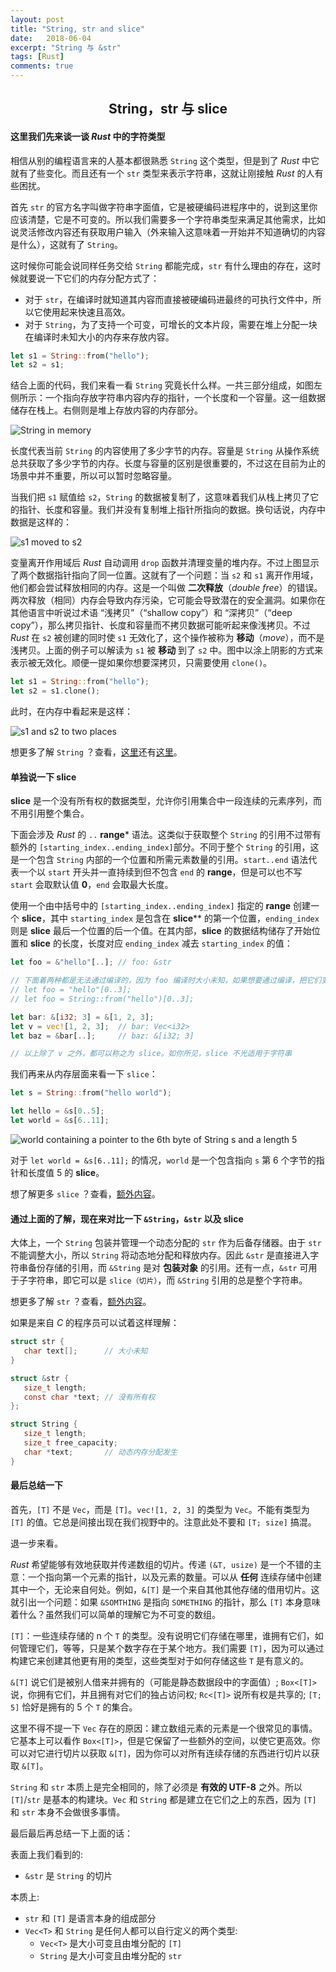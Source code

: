 ```yaml
---
layout: post
title: "String, str and slice"
date:   2018-06-04
excerpt: "String 与 &str"
tags: [Rust]
comments: true
---
```


<center><h2>String，str 与 slice</h2></center>

<!--more-->

#### 这里我们先来谈一谈 *Rust* 中的字符类型

相信从别的编程语言来的人基本都很熟悉 `String` 这个类型，但是到了 *Rust* 中它就有了些变化。而且还有一个 `str` 类型来表示字符串，这就让刚接触 *Rust* 的人有些困扰。

首先 `str` 的官方名字叫做字符串字面值，它是被硬编码进程序中的，说到这里你应该清楚，它是不可变的。所以我们需要多一个字符串类型来满足其他需求，比如说灵活修改内容还有获取用户输入（外来输入这意味着一开始并不知道确切的内容是什么），这就有了 `String`。

这时候你可能会说同样任务交给 `String` 都能完成，`str` 有什么理由的存在，这时候就要说一下它们的内存分配方式了：

- 对于 `str`，在编译时就知道其内容而直接被硬编码进最终的可执行文件中，所以它使用起来快速且高效。
- 对于 `String`，为了支持一个可变，可增长的文本片段，需要在堆上分配一块在编译时未知大小的内存来存放内容。

```rust
let s1 = String::from("hello");
let s2 = s1;
```

结合上面的代码，我们来看一看 `String` 究竟长什么样。一共三部分组成，如图左侧所示：一个指向存放字符串内容内存的指针，一个长度和一个容量。这一组数据储存在栈上。右侧则是堆上存放内容的内存部分。

![String in memory](https://uvwvu.xyz/usr/uploads/2018/07/96721258.svg)

长度代表当前 `String` 的内容使用了多少字节的内存。容量是 `String` 从操作系统总共获取了多少字节的内存。长度与容量的区别是很重要的，不过这在目前为止的场景中并不重要，所以可以暂时忽略容量。

当我们把 `s1` 赋值给 `s2`，`String` 的数据被复制了，这意味着我们从栈上拷贝了它的指针、长度和容量。我们并没有复制堆上指针所指向的数据。换句话说，内存中数据是这样的：

![s1 moved to s2](https://uvwvu.xyz/usr/uploads/2018/07/1189791748.svg)

变量离开作用域后 *Rust* 自动调用 `drop` 函数并清理变量的堆内存。不过上图显示了两个数据指针指向了同一位置。这就有了一个问题：当 `s2` 和 `s1` 离开作用域，他们都会尝试释放相同的内存。这是一个叫做 **二次释放**（*double free*）的错误。两次释放（相同）内存会导致内存污染，它可能会导致潜在的安全漏洞。如果你在其他语言中听说过术语 “浅拷贝”（“shallow copy”）和 “深拷贝”（“deep copy”），那么拷贝指针、长度和容量而不拷贝数据可能听起来像浅拷贝。不过 *Rust* 在 `s2` 被创建的同时使 `s1` 无效化了，这个操作被称为 **移动**（*move*），而不是浅拷贝。上面的例子可以解读为 `s1` 被 **移动** 到了 `s2` 中。图中以涂上阴影的方式来表示被无效化。顺便一提如果你想要深拷贝，只需要使用 `clone()`。

```rust
let s1 = String::from("hello");
let s2 = s1.clone();
```

此时，在内存中看起来是这样：

![s1 and s2 to two places](https://uvwvu.xyz/usr/uploads/2018/07/3155458848.svg)

想更多了解 `String` ？查看，[这里](https://doc.rust-lang.org/book/second-edition/ch04-01-what-is-ownership.html)还有[这里](https://doc.rust-lang.org/book/second-edition/ch08-02-strings.html)。

#### 单独说一下 **slice**

**slice** 是一个没有所有权的数据类型，允许你引用集合中一段连续的元素序列，而不用引用整个集合。

下面会涉及 *Rust* 的 `..` **range*** 语法。这类似于获取整个 `String` 的引用不过带有额外的 `[starting_index..ending_index]`部分。不同于整个 `String` 的引用，这是一个包含 `String` 内部的一个位置和所需元素数量的引用。`start..end` 语法代表一个以 `start` 开头并一直持续到但不包含 `end` 的 **range**，但是可以也不写 `start` 会取默认值 **0**，`end` 会取最大长度。

使用一个由中括号中的 `[starting_index..ending_index]` 指定的 **range** 创建一个 **slice**，其中 `starting_index` 是包含在 **slice**** 的第一个位置，`ending_index` 则是 **slice** 最后一个位置的后一个值。在其内部，**slice** 的数据结构储存了开始位置和 **slice** 的长度，长度对应 `ending_index` 减去 `starting_index` 的值：

```rust
let foo = &"hello"[..]; // foo: &str

// 下面着两种都是无法通过编译的，因为 foo 编译时大小未知，如果想要通过编译，把它们变成引用就可以了
// let foo = "hello"[0..3];            
// let foo = String::from("hello")[0..3];   

let bar: &[i32; 3] = &[1, 2, 3];
let v = vec![1, 2, 3];  // bar: Vec<i32>
let baz = &bar[..];     // baz: &[i32; 3]

// 以上除了 v 之外，都可以称之为 slice。如你所见，slice 不光适用于字符串
```

我们再来从内存层面来看一下 `slice`：

```rust
let s = String::from("hello world");

let hello = &s[0..5];
let world = &s[6..11];
```

![world containing a pointer to the 6th byte of String s and a length 5](https://uvwvu.xyz/usr/uploads/2018/07/581699634.svg)

对于 `let world = &s[6..11];` 的情况，`world` 是一个包含指向 `s` 第 6 个字节的指针和长度值 5 的 **slice**。

想了解更多 `slice` ？查看，[额外内容](https://doc.rust-lang.org/book/second-edition/ch04-03-slices.html)。

#### 通过上面的了解，现在来对比一下 `&String`，`&str` 以及 **slice**

大体上，一个 `String` 包装并管理一个动态分配的 `str` 作为后备存储器。由于 `str` 不能调整大小，所以 `String` 将动态地分配和释放内存。因此 `&str` 是直接进入字符串备份存储的引用，而 `&String` 是对 **包装对象** 的引用。还有一点，`&str` 可用于子字符串，即它可以是 `slice（切片）`，而 `&String` 引用的总是整个字符串。

想更多了解 `str` ？查看，[额外内容](https://doc.rust-lang.org/book/second-edition/ch19-04-advanced-types.html#dynamically-sized-types--sized)。

如果是来自 *C* 的程序员可以试着这样理解：

```c
struct str {
   char text[];      // 大小未知
}

struct &str {
   size_t length; 
   const char *text; // 没有所有权
};

struct String {
   size_t length; 
   size_t free_capacity; 
   char *text;       // 动态内存分配发生
}
```

#### 最后总结一下

首先，`[T]` 不是 `Vec`，而是 `[T]`。`vec![1, 2, 3]` 的类型为 `Vec`。不能有类型为 `[T]` 的值。它总是间接出现在我们视野中的。注意此处不要和 `[T; size]` 搞混。

退一步来看。

*Rust* 希望能够有效地获取并传递数组的切片。传递 `(&T, usize)` 是一个不错的主意：一个指向第一个元素的指针，以及元素的数量。可以从 **任何** 连续存储中创建其中一个，无论来自何处。例如，`&[T]` 是一个来自其他其他存储的借用切片。这就引出一个问题：如果 `&SOMTHING` 是指向 `SOMETHING` 的指针，那么 `[T]` 本身意味着什么？虽然我们可以简单的理解它为不可变的数组。

`[T]`：一些连续存储的 n 个 `T` 的类型。没有说明它们存储在哪里，谁拥有它们，如何管理它们，等等，只是某个数字存在于某个地方。我们需要 `[T]`，因为可以通过构建它来创建其他更有用的类型，这些类型对于如何存储这些 `T` 是有意义的。

`&[T]` 说它们是被别人借来并拥有的（可能是静态数据段中的字面值）; `Box<[T]>` 说，你拥有它们，并且拥有对它们的独占访问权; `Rc<[T]>` 说所有权是共享的; `[T; 5]` 恰好是拥有的 5 个 `T` 的集合。

这里不得不提一下 `Vec` 存在的原因：建立数组元素的元素是一个很常见的事情。它基本上可以看作 `Box<[T]>`，但是它保留了一些额外的空间，以使它更高效。你可以对它进行切片以获取 `&[T]`，因为你可以对所有连续存储的东西进行切片以获取 `&[T]`。

`String` 和 `str` 本质上是完全相同的，除了必须是 **有效的 UTF-8** 之外。所以 `[T]`/`str` 是基本的构建块。`Vec` 和 `String` 都是建立在它们之上的东西，因为 `[T]` 和 `str` 本身不会做很多事情。

最后最后再总结一下上面的话：

表面上我们看到的:

- `&str` 是 `String` 的切片

本质上:

- `str` 和 `[T]` 是语言本身的组成部分
- `Vec<T>` 和 `String` 是任何人都可以自行定义的两个类型:
  - `Vec<T>` 是大小可变且由堆分配的 `[T]`
  - `String` 是大小可变且由堆分配的 `str`